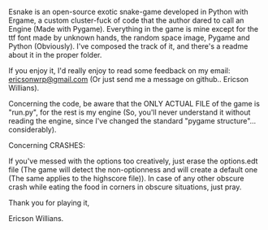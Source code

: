 Esnake is an open-source exotic snake-game developed in Python with Ergame, a custom cluster-fuck of code that the author dared to call an Engine (Made with Pygame). Everything in the game is mine except for the ttf font made by unknown hands, the random space image, Pygame and Python (Obviously). I've composed the track of it, and there's a readme about it in the proper folder.

If you enjoy it, I'd really enjoy to read some feedback on my email: ericsonwrp@gmail.com (Or just send me a message on github.. Ericson Willians).

Concerning the code, be aware that the ONLY ACTUAL FILE of the game is "run.py", for the rest is my engine (So, you'll never understand it without reading the engine, since I've changed the standard "pygame structure"... considerably).

Concerning CRASHES:

If you've messed with the options too creatively, just erase the options.edt file (The game will detect the non-optionness and will create a default one (The same applies to the highscore file)).
In case of any other obscure crash while eating the food in corners in obscure situations, just pray.

Thank you for playing it,

Ericson Willians.
